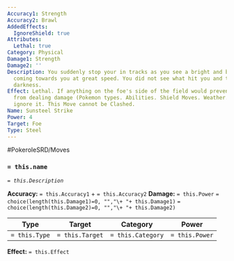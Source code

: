 ```yaml
---
Accuracy1: Strength
Accuracy2: Brawl
AddedEffects:
  IgnoreShield: true
Attributes:
  Lethal: true
Category: Physical
Damage1: Strength
Damage2: ''
Description: You suddenly stop your in tracks as you see a bright and blinding light
  coming towards you at great speed. You did not see what hit you and then it's all
  darkness.
Effect: Lethal. If anything on the foe's side of the field would prevent this move
  from dealing damage (Pokemon types. Abilities. Shield Moves. Weather. Or Barriers.)
  ignore it. This Move cannot be Clashed.
Name: Sunsteel Strike
Power: 4
Target: Foe
Type: Steel
---
```


#PokeroleSRD/Moves

### `= this.name`
*`= this.Description`*

**Accuracy:** `= this.Accuracy1` + `= this.Accuracy2`
**Damage:** `= this.Power` `= choice(length(this.Damage1)=0, "","\+ "+ this.Damage1)` `= choice(length(this.Damage2)=0, "","\+ "+ this.Damage2)`

| Type          | Target          | Category          | Power          |
| ------------- | --------------- | ----------------  | -------------- |
| `= this.Type` | `= this.Target` | `= this.Category` | `= this.Power` | 

**Effect:** `= this.Effect`